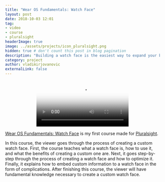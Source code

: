 ```yaml
---
title: "Wear OS Fundamentals: Watch Face"
layout: post
date: 2018-10-03 12:01
tag: 
- video 
- course 
- pluralsight
headerImage: true
image: ../assets/projects/icon_pluralsight.png
hidden: true # don't count this post in blog pagination
description: "Building a watch face is the easiest way to expand your brand to Wear OS. In this course, you’ll learn how to create a functional, optimized, and good looking watch face for wearable devices running Wear OS."
category: project
author: vladimirjovanovic
externalLink: false
---
```


<p style="text-align: center">
    <video controls poster="../assets/projects/watch_face_video_preview.png">
        <source src="../assets/projects/watch_face_overview.mp4" type="video/mp4">
    </video> 
</p>

[Wear OS Fundamentals: Watch Face](https://pluralsight.pxf.io/x64nR) is my first course made for [Pluralsight](https://pluralsight.pxf.io/ebQ56).

<div class="breaker"></div>

In this course, the viewer goes through the process of creating a custom watch face. First, the course teaches what a watch face is, how to use it, and what the benefits of creating a custom one are. Next, it goes step-by-step through the process of creating a watch face and how to optimize it. Finally, it explains how to embed custom information to a watch face in the form of complications. After finishing this course, the viewer will have fundamental knowledge necessary to create a custom watch face.

